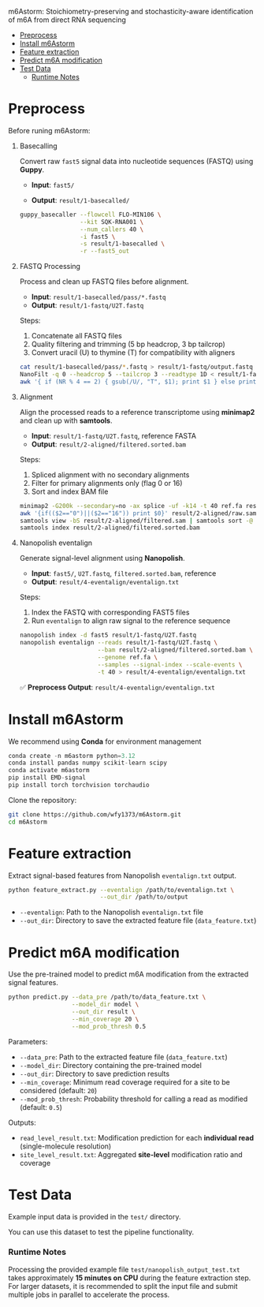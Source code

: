 m6Astorm: Stoichiometry-preserving and stochasticity-aware identification of m6A from direct RNA sequencing

- [Preprocess](#preprocess)
- [Install m6Astorm](#install-m6astorm)
- [Feature extraction](#feature-extraction)
- [Predict m6A modification](#predict-m6a-modification)
- [Test Data](#test-data)
    - [Runtime Notes](#runtime-notes)

# Preprocess

Before runing m6Astorm:

1. Basecalling

   Convert raw `fast5` signal data into nucleotide sequences (FASTQ) using **Guppy**.

   - **Input**: `fast5/`

   - **Output**: `result/1-basecalled/`

   ```bash
   guppy_basecaller --flowcell FLO-MIN106 \
                    --kit SQK-RNA001 \
                    --num_callers 40 \
                    -i fast5 \
                    -s result/1-basecalled \
                    -r --fast5_out
   ```

2. FASTQ Processing

   Process and clean up FASTQ files before alignment.

   - **Input**: `result/1-basecalled/pass/*.fastq`
   - **Output**: `result/1-fastq/U2T.fastq`

   Steps:

   1. Concatenate all FASTQ files
   2. Quality filtering and trimming (5 bp headcrop, 3 bp tailcrop)
   3. Convert uracil (U) to thymine (T) for compatibility with aligners

   ```bash
   cat result/1-basecalled/pass/*.fastq > result/1-fastq/output.fastq
   NanoFilt -q 0 --headcrop 5 --tailcrop 3 --readtype 1D < result/1-fastq/output.fastq > result/1-fastq/h5t3.fastq
   awk '{ if (NR % 4 == 2) { gsub(/U/, "T", $1); print $1 } else print }' result/1-fastq/h5t3.fastq > result/1-fastq/U2T.fastq
   ```

3. Alignment

   Align the processed reads to a reference transcriptome using **minimap2** and clean up with **samtools**.

   - **Input**: `result/1-fastq/U2T.fastq`, reference FASTA
   - **Output**: `result/2-aligned/filtered.sorted.bam`

   Steps:

   1. Spliced alignment with no secondary alignments
   2. Filter for primary alignments only (flag 0 or 16)
   3. Sort and index BAM file

   ```bash
   minimap2 -G200k --secondary=no -ax splice -uf -k14 -t 40 ref.fa result/1-fastq/U2T.fastq > result/2-aligned/raw.sam
   awk '{if(($2=="0")||($2=="16")) print $0}' result/2-aligned/raw.sam > result/2-aligned/filtered.sam
   samtools view -bS result/2-aligned/filtered.sam | samtools sort -@ 40 -o result/2-aligned/filtered.sorted.bam
   samtools index result/2-aligned/filtered.sorted.bam
   ```

4. Nanopolish eventalign

   Generate signal-level alignment using **Nanopolish**.

   - **Input**: `fast5/`, `U2T.fastq`, `filtered.sorted.bam`, reference
   - **Output**: `result/4-eventalign/eventalign.txt`

   Steps:

   1. Index the FASTQ with corresponding FAST5 files
   2. Run `eventalign` to align raw signal to the reference sequence

   ```bash
   nanopolish index -d fast5 result/1-fastq/U2T.fastq
   nanopolish eventalign --reads result/1-fastq/U2T.fastq \
                         --bam result/2-aligned/filtered.sorted.bam \
                         --genome ref.fa \
                         --samples --signal-index --scale-events \
                         -t 40 > result/4-eventalign/eventalign.txt
   ```

   ✅ **Preprocess Output**: `result/4-eventalign/eventalign.txt`

# Install m6Astorm

We recommend using **Conda** for environment management

```python 
conda create -n m6astorm python=3.12
conda install pandas numpy scikit-learn scipy
conda activate m6astorm
pip install EMD-signal
pip install torch torchvision torchaudio
```

Clone the repository:

```bash
git clone https://github.com/wfy1373/m6Astorm.git
cd m6Astorm
```

# Feature extraction

Extract signal-based features from Nanopolish `eventalign.txt` output.

```bash
python feature_extract.py --eventalign /path/to/eventalign.txt \
                          --out_dir /path/to/output
```

- `--eventalign`: Path to the Nanopolish `eventalign.txt` file
- `--out_dir`: Directory to save the extracted feature file (`data_feature.txt`)

# Predict m6A modification

Use the pre-trained model to predict m6A modification from the extracted signal features.

```bash
python predict.py --data_pre /path/to/data_feature.txt \
                  --model_dir model \
                  --out_dir result \
                  --min_coverage 20 \
                  --mod_prob_thresh 0.5
```

Parameters:

- `--data_pre`: Path to the extracted feature file (`data_feature.txt`)
- `--model_dir`: Directory containing the pre-trained model
- `--out_dir`: Directory to save prediction results
- `--min_coverage`: Minimum read coverage required for a site to be considered (default: `20`)
- `--mod_prob_thresh`: Probability threshold for calling a read as modified (default: `0.5`)

Outputs:

- `read_level_result.txt`: Modification prediction for each **individual read** (single-molecule resolution)
- `site_level_result.txt`: Aggregated **site-level** modification ratio and coverage

# Test Data

Example input data is provided in the `test/` directory. 

You can use this dataset to test the pipeline functionality.

### Runtime Notes

Processing the provided example file `test/nanopolish_output_test.txt` takes approximately **15 minutes on CPU** during the feature extraction step.
For larger datasets, it is recommended to split the input file and submit multiple jobs in parallel to accelerate the process.